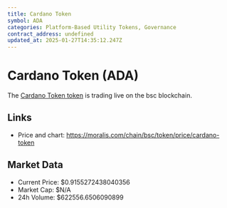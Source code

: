 ```yaml
---
title: Cardano Token
symbol: ADA
categories: Platform-Based Utility Tokens, Governance
contract_address: undefined
updated_at: 2025-01-27T14:35:12.247Z
---
```


# Cardano Token (ADA)
The [Cardano Token token](https://moralis.com/chain/bsc/token/price/cardano-token) is trading live on the bsc blockchain.

## Links
- Price and chart: https://moralis.com/chain/bsc/token/price/cardano-token

## Market Data
- Current Price: $0.9155272438040356
- Market Cap: $N/A
- 24h Volume: $622556.6506090899

